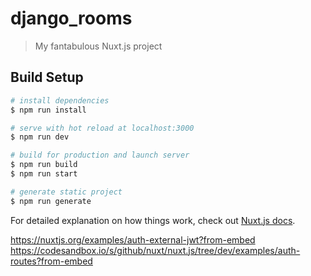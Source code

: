 # django_rooms

> My fantabulous Nuxt.js project

## Build Setup

``` bash
# install dependencies
$ npm run install

# serve with hot reload at localhost:3000
$ npm run dev

# build for production and launch server
$ npm run build
$ npm run start

# generate static project
$ npm run generate
```

For detailed explanation on how things work, check out [Nuxt.js docs](https://nuxtjs.org).

https://nuxtjs.org/examples/auth-external-jwt?from-embed
https://codesandbox.io/s/github/nuxt/nuxt.js/tree/dev/examples/auth-routes?from-embed